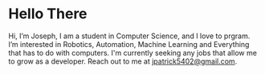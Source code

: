 # Hello There
Hi, I’m Joseph, I am a student in Computer Science, and I love to prgram.
I’m interested in Robotics, Automation, Machine Learning and Everything that has to do with computers.
I'm currently seeking any jobs that allow me to grow as a developer.
Reach out to me at jpatrick5402@gmail.com.
<!--- Quality Over Quantity | Commits do not prove skill --->
<!--- Quality Over Quantity | Commits do not prove skill --->
<!--- Quality Over Quantity | Commits do not prove skill --->
<!--- Quality Over Quantity | Commits do not prove skill --->
<!--- Quality Over Quantity | Commits do not prove skill --->
<!--- Quality Over Quantity | Commits do not prove skill --->
<!--- Quality Over Quantity | Commits do not prove skill --->
